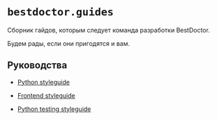 # `bestdoctor.guides`

Сборник гайдов, которым следует команда разработки BestDoctor.

Будем рады, если они пригодятся и вам.

## Руководства

- [Python styleguide](https://github.com/best-doctor/guides/blob/master/guides/python_styleguide.md)

- [Frontend styleguide](https://github.com/best-doctor/guides/blob/master/guides/frontend_styleguide.md)

- [Python testing styleguide](https://github.com/best-doctor/guides/blob/master/guides/python_test_styleguide.md)
